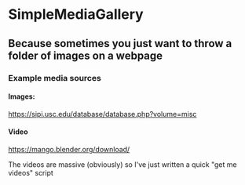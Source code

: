 # SimpleMediaGallery

## Because sometimes you just want to throw a folder of images on a webpage

### Example media sources

#### Images:

https://sipi.usc.edu/database/database.php?volume=misc

#### Video

https://mango.blender.org/download/

The videos are massive (obviously) so I've just written a quick "get me videos" script